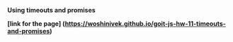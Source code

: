 **Using timeouts and promises**

**[link for the page] (https://woshinivek.github.io/goit-js-hw-11-timeouts-and-promises)**
